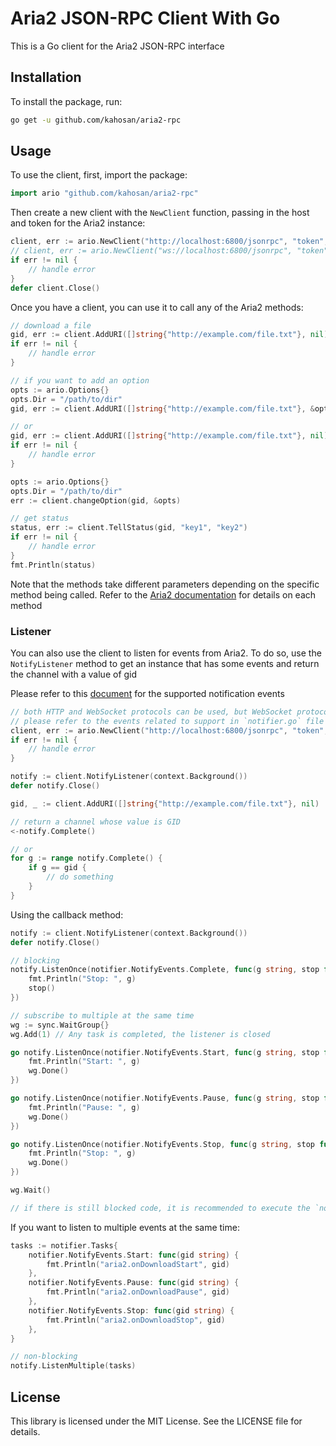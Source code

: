 # Aria2 JSON-RPC Client With Go

This is a Go client for the Aria2 JSON-RPC interface

## Installation

To install the package, run:

```bash
go get -u github.com/kahosan/aria2-rpc
```

## Usage

To use the client, first, import the package:

```go
import ario "github.com/kahosan/aria2-rpc"
```

Then create a new client with the `NewClient` function, passing in the host and token for the Aria2 instance:

```go
client, err := ario.NewClient("http://localhost:6800/jsonrpc", "token", false)
// client, err := ario.NewClient("ws://localhost:6800/jsonrpc", "token", false)
if err != nil {
    // handle error
}
defer client.Close()
```

Once you have a client, you can use it to call any of the Aria2 methods:

```go
// download a file
gid, err := client.AddURI([]string{"http://example.com/file.txt"}, nil)
if err != nil {
    // handle error
}

// if you want to add an option 
opts := ario.Options{}
opts.Dir = "/path/to/dir"
gid, err := client.AddURI([]string{"http://example.com/file.txt"}, &opts)

// or
gid, err := client.AddURI([]string{"http://example.com/file.txt"}, nil)
if err != nil {
    // handle error
}

opts := ario.Options{}
opts.Dir = "/path/to/dir"
err := client.changeOption(gid, &opts)

// get status
status, err := client.TellStatus(gid, "key1", "key2")
if err != nil {
    // handle error
}
fmt.Println(status)
```

Note that the methods take different parameters depending on the specific method being called. Refer to the [Aria2 documentation](https://aria2.github.io/manual/en/html/aria2c.html#methods) for details on each method

### Listener

You can also use the client to listen for events from Aria2. To do so, use the `NotifyListener` method to get an instance that has some events and return the channel with a value of gid

Please refer to this [document](https://aria2.github.io/manual/en/html/aria2c.html#notifications) for the supported notification events

```go
// both HTTP and WebSocket protocols can be used, but WebSocket protocol connection is required
// please refer to the events related to support in `notifier.go` file
client, err := ario.NewClient("http://localhost:6800/jsonrpc", "token", true)
if err != nil {
    // handle error
}

notify := client.NotifyListener(context.Background())
defer notify.Close()

gid, _ := client.AddURI([]string{"http://example.com/file.txt"}, nil)

// return a channel whose value is GID 
<-notify.Complete()

// or
for g := range notify.Complete() {
    if g == gid {
        // do something
    }
}
```

Using the callback method:

```go
notify := client.NotifyListener(context.Background())
defer notify.Close()

// blocking
notify.ListenOnce(notifier.NotifyEvents.Complete, func(g string, stop func()) {
    fmt.Println("Stop: ", g)
    stop()
})

// subscribe to multiple at the same time
wg := sync.WaitGroup{}
wg.Add(1) // Any task is completed, the listener is closed

go notify.ListenOnce(notifier.NotifyEvents.Start, func(g string, stop func()) {
    fmt.Println("Start: ", g)
    wg.Done()
})

go notify.ListenOnce(notifier.NotifyEvents.Pause, func(g string, stop func()) {
    fmt.Println("Pause: ", g)
    wg.Done()
})

go notify.ListenOnce(notifier.NotifyEvents.Stop, func(g string, stop func()) {
    fmt.Println("Stop: ", g)
    wg.Done()
})

wg.Wait()

// if there is still blocked code, it is recommended to execute the `notify.Close` function first
```

If you want to listen to multiple events at the same time:

```go
tasks := notifier.Tasks{
    notifier.NotifyEvents.Start: func(gid string) {
        fmt.Println("aria2.onDownloadStart", gid)
    },
    notifier.NotifyEvents.Pause: func(gid string) {
        fmt.Println("aria2.onDownloadPause", gid)
    },
    notifier.NotifyEvents.Stop: func(gid string) {
        fmt.Println("aria2.onDownloadStop", gid)
    },
}

// non-blocking
notify.ListenMultiple(tasks)
```

## License

This library is licensed under the MIT License. See the LICENSE file for details.
